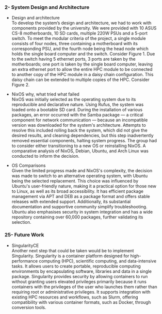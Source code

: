 ### 2- System Design and Architecture

* Design and architecture  
To develop the system’s design and architecture, we had to work with components provided by the university. We were provided with 10 ASUS CS-8 motherboards, 10 SD cards, multiple 220W PSUs and a 5-port switch. To meet the modular criteria of the project, a single module consists of four nodes, three containing a motherboard with its corresponding PSU, and the fourth node being the head node which holds the single board computer and the switch. Consider Figure 1. Due to the switch having 5 ethernet ports, 3 ports are taken by the motherboards; one port is taken by the single board computer, leaving an extra ethernet port to allow the entire HPC module to be connected to another copy of the HPC module in a daisy chain configuration. This daisy chain can be extended to multiple copies of the HPC. Consider Figure 2.

* NixOS why, what tried what failed  
NixOS was initially selected as the operating system due to its reproducible and declarative nature. Using Rufus, the system was loaded onto a bootable SD card. During the installation of various packages, an error occurred with the Samba package — a critical component for network communication — because an incompatible version was downloaded for the system's architecture. Attempts to resolve this included rolling back the system, which did not give the desired results, and cleaning dependencies, but this step inadvertently removed essential components, halting system progress. The group had to consider either transitioning to a new OS or reinstalling NixOS. A comparative analysis of NixOS, Debian, Ubuntu, and Arch Linux was conducted to inform the decision.

* OS Comparisons  
Given the limited progress made and NixOS's complexity, the decision was made to switch to an alternative operating system, with Ubuntu being the selected replacement. This choice was influenced by Ubuntu's user-friendly nature, making it a practical option for those new to Linux, as well as its broad accessibility. It has efficient package management via APT and DEB as a package format and offers stable releases with extended support. Additionally, its substantial documentation and supportive community simplify troubleshooting. Ubuntu also emphasises security in system integration and has a wide repository containing over 60,000 packages, further validating its selection.

### 25- Future Work

* SingularityCE  
Another next step that could be taken would be to implement Singularity. Singularity is a container platform designed for high-performance computing (HPC), scientific computing, and data-intensive tasks. It allows users to create portable, reproducible computing environments by encapsulating software, libraries and data in a single package. Singularity provides security by allowing containers to run without granting users elevated privileges primarily because it runs containers with the privileges of the user who launches them rather than requiring root or administrative privileges. It supports integration with existing HPC resources and workflows, such as Slurm, offering compatibility with various container formats, such as Docker, through conversion tools.